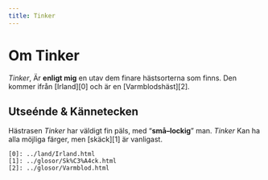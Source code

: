 ```yaml
---
title: Tinker
---
```

Om Tinker
=========
*Tinker*, Är __enligt mig__ en utav dem finare hästsorterna som finns. Den kommer ifrån [Irland][0] och är en [Varmblodshäst][2].

Utseénde & Kännetecken
----------------------
Hästrasen *Tinker* har väldigt fin päls, med “__små&ndash;lockig__” man. *Tinker* Kan ha alla möjliga färger, men [skäck][1] är vanligast.


	[0]: ../land/Irland.html
	[1]: ../glosor/Sk%C3%A4ck.html
	[2]: ../glosor/Varmblod.html

